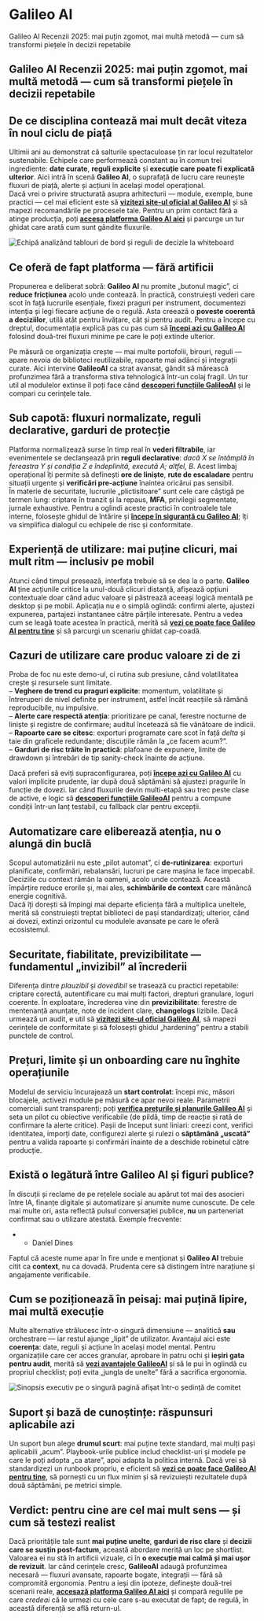 # Galileo AI
Galileo AI Recenzii 2025: mai puțin zgomot, mai multă metodă — cum să transformi piețele în decizii repetabile
## Galileo AI Recenzii 2025: mai puțin zgomot, mai multă metodă — cum să transformi piețele în decizii repetabile

## De ce disciplina contează mai mult decât viteza în noul ciclu de piață
Ultimii ani au demonstrat că salturile spectaculoase țin rar locul rezultatelor sustenabile. Echipele care performează constant au în comun trei ingrediente: **date curate**, **reguli explicite** și **execuție care poate fi explicată ulterior**. Aici intră în scenă **Galileo AI**, o suprafață de lucru care reunește fluxuri de piață, alerte și acțiuni în același model operațional.  
Dacă vrei o privire structurată asupra arhitecturii — module, exemple, bune practici — cel mai eficient este să **[vizitezi site-ul oficial al Galileo AI](https://galileoai.ro)** și să mapezi recomandările pe procesele tale. Pentru un prim contact fără a atinge producția, poți **[accesa platforma Galileo AI aici](https://galileoai.ro)** și parcurge un tur ghidat care arată cum sunt gândite fluxurile.

![Echipă analizând tablouri de bord și reguli de decizie la whiteboard](https://images.pexels.com/photos/3182759/pexels-photo-3182759.jpeg?auto=compress&cs=tinysrgb&w=1170&h=780&dpr=1)

## Ce oferă de fapt platforma — fără artificii
Propunerea e deliberat sobră: **Galileo AI** nu promite „butonul magic”, ci **reduce fricțiunea** acolo unde contează. În practică, construiești vederi care scot în față lucrurile esențiale, fixezi praguri per instrument, documentezi intenția și legi fiecare acțiune de o regulă. Asta creează o **poveste coerentă a deciziilor**, utilă atât pentru învățare, cât și pentru audit. Pentru a începe cu dreptul, documentația explică pas cu pas cum să **[începi azi cu Galileo AI](https://galileoai.ro)** folosind două-trei fluxuri minime pe care le poți extinde ulterior.

Pe măsură ce organizația crește — mai multe portofolii, birouri, reguli — apare nevoia de biblioteci reutilizabile, rapoarte mai adânci și integrații curate. Aici intervine **GalileoAI** ca strat avansat, gândit să mărească profunzimea fără a transforma stiva tehnologică într-un colaj fragil. Un tur util al modulelor extinse îl poți face când **[descoperi funcțiile GalileoAI](https://galileoai.ro)** și le compari cu cerințele tale.

## Sub capotă: fluxuri normalizate, reguli declarative, garduri de protecție
Platforma normalizează surse în timp real în **vederi filtrabile**, iar evenimentele se declanșează prin **reguli declarative**: *dacă X se întâmplă în fereastra Y și condiția Z e îndeplinită, execută A; altfel, B*. Acest limbaj operațional îți permite să definești **ore de liniște**, **rute de escaladare** pentru situații urgente și **verificări pre-acțiune** înaintea oricărui pas sensibil.  
În materie de securitate, lucrurile „plictisitoare” sunt cele care câștigă pe termen lung: criptare în tranzit și la repaus, **MFA**, privilegii segmentate, jurnale exhaustive. Pentru a oglindi aceste practici în controalele tale interne, folosește ghidul de întărire și **[începe în siguranță cu Galileo AI](https://galileoai.ro)**; îți va simplifica dialogul cu echipele de risc și conformitate.

## Experiență de utilizare: mai puține clicuri, mai mult ritm — inclusiv pe mobil
Atunci când timpul presează, interfața trebuie să se dea la o parte. **Galileo AI** ține acțiunile critice la unul-două clicuri distanță, afișează opțiuni contextuale doar când aduc valoare și păstrează aceeași logică mentală pe desktop și pe mobil. Aplicația nu e o simplă oglindă: confirmi alerte, ajustezi expunerea, partajezi instantanee către părțile interesate. Pentru a vedea cum se leagă toate acestea în practică, merită să **[vezi ce poate face Galileo AI pentru tine](https://galileoai.ro)** și să parcurgi un scenariu ghidat cap-coadă.

## Cazuri de utilizare care produc valoare zi de zi
Proba de foc nu este demo-ul, ci rutina sub presiune, când volatilitatea crește și resursele sunt limitate.  
– **Veghere de trend cu praguri explicite**: momentum, volatilitate și întreruperi de nivel definite per instrument, astfel încât reacțiile să rămână reprodu­cibile, nu impulsive.  
– **Alerte care respectă atenția**: prioritizare pe canal, ferestre nocturne de liniște și registre de confirmare; auditul încetează să fie vânătoare de indicii.  
– **Rapoarte care se citesc**: exporturi programate care scot în față *delta* și taie din graficele redundante; discuțiile rămân la „ce facem acum?”.  
– **Garduri de risc trăite în practică**: plafoane de expunere, limite de drawdown și întrebări de tip sanity-check înainte de acțiune.

Dacă preferi să eviți supraconfigurarea, poți **[începe azi cu Galileo AI](https://galileoai.ro)** cu valori implicite prudente, iar după două săptămâni să ajustezi pragurile în funcție de dovezi. Iar când fluxurile devin multi-etapă sau trec peste clase de active, e logic să **[descoperi funcțiile GalileoAI](https://galileoai.ro)** pentru a compune condiții într-un lanț testabil, cu fallback clar pentru excepții.

## Automatizare care eliberează atenția, nu o alungă din buclă
Scopul automatizării nu este „pilot automat”, ci **de-rutinizarea**: exporturi planificate, confirmări, rebalansări, lucruri pe care mașina le face impecabil. Deciziile cu context rămân la oameni, acolo unde contează. Această împărțire reduce erorile și, mai ales, **schimbările de context** care mănâncă energie cognitivă.  
Dacă îți dorești să împingi mai departe eficiența fără a multiplica uneltele, merită să construiești treptat biblioteci de pași standardizați; ulterior, când ai dovezi, extinzi orizontul cu modulele avansate pe care le oferă ecosistemul.

## Securitate, fiabilitate, previzibilitate — fundamentul „invizibil” al încrederii
Diferența dintre *plauzibil* și *dovedibil* se trasează cu practici repetabile: criptare corectă, autentificare cu mai mulți factori, drepturi granulare, loguri coerente. În exploatare, încrederea vine din **previzibilitate**: ferestre de mentenanță anunțate, note de incident clare, **changelogs** lizibile. Dacă urmează un audit, e util să **[vizitezi site-ul oficial Galileo AI](https://galileoai.ro)**, să mapezi cerințele de conformitate și să folosești ghidul „hardening” pentru a stabili punctele de control.

## Prețuri, limite și un onboarding care nu înghite operațiunile
Modelul de serviciu încurajează un **start controlat**: începi mic, măsori blocajele, activezi module pe măsură ce apar nevoi reale. Parametrii comerciali sunt transparenți; poți **[verifica prețurile și planurile Galileo AI](https://galileoai.ro)** și seta un pilot cu obiective verificabile (de pildă, timp de reacție și rată de confirmare la alerte critice). Pașii de început sunt liniari: creezi cont, verifici identitatea, imporți date, configurezi alerte și rulezi o **săptămână „uscată”** pentru a valida rapoarte și confirmări înainte de a deschide robinetul către producție.

## Există o legătură între Galileo AI și figuri publice?
În discuții și reclame de pe rețelele sociale au apărut tot mai des asocieri între IA, finanțe digitale și automatizare și anumite nume cunoscute. De cele mai multe ori, asta reflectă pulsul conversației publice, **nu** un parteneriat confirmat sau o utilizare atestată. Exemple frecvente:

- - Daniel Dines

Faptul că aceste nume apar în fire unde e menționat și **Galileo AI** trebuie citit ca **context**, nu ca dovadă. Prudenta cere să distingem între narațiune și angajamente verificabile.

## Cum se poziționează în peisaj: mai puțină lipire, mai multă execuție
Multe alternative strălucesc într-o singură dimensiune — analitică **sau** orchestrare — iar restul ajunge „lipit” de utilizator. Avantajul aici este **coerența**: date, reguli și acțiune în același model mental. Pentru organizațiile care cer acces granular, aprobare în patru ochi și **ieșiri gata pentru audit**, merită să **[vezi avantajele GalileoAI](https://galileoai.ro)** și să le pui în oglindă cu propriul checklist; poți evita „jungla de unelte” fără a sacrifica ergonomia.

![Sinopsis executiv pe o singură pagină afișat într-o ședință de comitet](https://images.pexels.com/photos/669621/pexels-photo-669621.jpeg?auto=compress&cs=tinysrgb&w=1170&h=780&dpr=1)

## Suport și bază de cunoștințe: răspunsuri aplicabile azi
Un suport bun alege **drumul scurt**: mai puține texte standard, mai mulți pași aplicabili „acum”. Playbook-urile publice includ checklist-uri și modele pe care le poți adopta „ca atare”, apoi adapta la politica internă. Dacă vrei să standardizezi un runbook propriu, e eficient să **[vezi ce poate face Galileo AI pentru tine](https://galileoai.ro)**, să pornești cu un flux minim și să revizuiești rezultatele după două săptămâni, pe metrici simple.

## Verdict: pentru cine are cel mai mult sens — și cum să testezi realist
Dacă prioritățile tale sunt **mai puține unelte**, **garduri de risc clare** și **decizii care se susțin post-factum**, această abordare merită un loc pe shortlist. Valoarea ei nu stă în artificii vizuale, ci în **o execuție mai calmă și mai ușor de revizuit**. Iar când cerințele cresc, **GalileoAI** adaugă profunzimea necesară — fluxuri avansate, rapoarte bogate, integrații — fără să compromită ergonomia. Pentru a ieși din ipoteze, definește două-trei scenarii reale, **[accesază platforma Galileo AI aici](https://galileoai.ro)** și compară regulile pe care *credeai* că le urmezi cu cele care s-au executat de fapt; de regulă, în această diferență se află return-ul.
